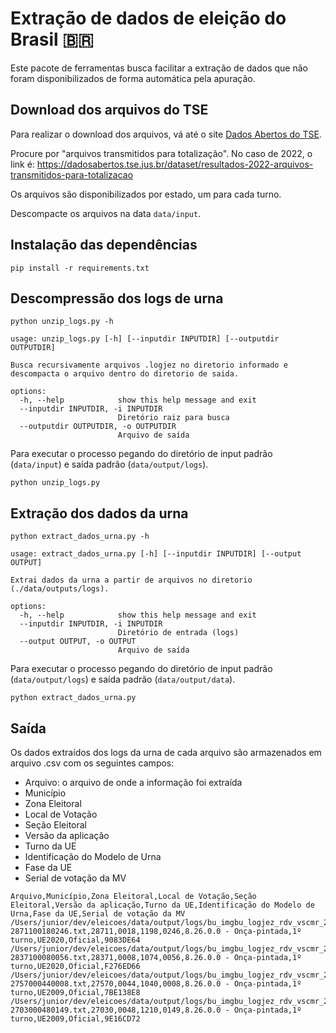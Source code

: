 # Extração de dados de eleição do Brasil 🇧🇷

Este pacote de ferramentas busca facilitar a extração de dados que não foram disponibilizados de forma automática pela apuração.

## Download dos arquivos do TSE

Para realizar o download dos arquivos, vá até o site [Dados Abertos do TSE](https://dadosabertos.tse.jus.br/dataset/).

Procure por "arquivos transmitidos para totalização". No caso de 2022, o link é: https://dadosabertos.tse.jus.br/dataset/resultados-2022-arquivos-transmitidos-para-totalizacao

Os arquivos são disponibilizados por estado, um para cada turno.

Descompacte os arquivos na data `data/input`.

## Instalação das dependências

`pip install -r requirements.txt`

## Descompressão dos logs de urna

`python unzip_logs.py -h`

```
usage: unzip_logs.py [-h] [--inputdir INPUTDIR] [--outputdir OUTPUTDIR]

Busca recursivamente arquivos .logjez no diretorio informado e descompacta o arquivo dentro do diretorio de saida.

options:
  -h, --help            show this help message and exit
  --inputdir INPUTDIR, -i INPUTDIR
                        Diretório raiz para busca
  --outputdir OUTPUTDIR, -o OUTPUTDIR
                        Arquivo de saída
```

Para executar o processo pegando do diretório de input padrão (`data/input`) e saída padrão (`data/output/logs`).

`python unzip_logs.py`

## Extração dos dados da urna

`python extract_dados_urna.py -h`

```
usage: extract_dados_urna.py [-h] [--inputdir INPUTDIR] [--output OUTPUT]

Extrai dados da urna a partir de arquivos no diretorio (./data/outputs/logs).

options:
  -h, --help            show this help message and exit
  --inputdir INPUTDIR, -i INPUTDIR
                        Diretório de entrada (logs)
  --output OUTPUT, -o OUTPUT
                        Arquivo de saída
```

Para executar o processo pegando do diretório de input padrão (`data/output/logs`) e saída padrão (`data/output/data`).

`python extract_dados_urna.py`

## Saída

Os dados extraídos dos logs da urna de cada arquivo são armazenados em arquivo .csv com os seguintes campos:

- Arquivo: o arquivo de onde a informação foi extraída
- Município
- Zona Eleitoral
- Local de Votação
- Seção Eleitoral
- Versão da aplicação
- Turno da UE
- Identificação do Modelo de Urna
- Fase da UE
- Serial de votação da MV

```
Arquivo,Município,Zona Eleitoral,Local de Votação,Seção Eleitoral,Versão da aplicação,Turno da UE,Identificação do Modelo de Urna,Fase da UE,Serial de votação da MV
/Users/junior/dev/eleicoes/data/output/logs/bu_imgbu_logjez_rdv_vscmr_2022_1t_AL__o00406-2871100180246.txt,28711,0018,1198,0246,8.26.0.0 - Onça-pintada,1º turno,UE2020,Oficial,9083DE64
/Users/junior/dev/eleicoes/data/output/logs/bu_imgbu_logjez_rdv_vscmr_2022_1t_AL__o00406-2837100080056.txt,28371,0008,1074,0056,8.26.0.0 - Onça-pintada,1º turno,UE2020,Oficial,F276ED66
/Users/junior/dev/eleicoes/data/output/logs/bu_imgbu_logjez_rdv_vscmr_2022_1t_AL__o00406-2757000440008.txt,27570,0044,1040,0008,8.26.0.0 - Onça-pintada,1º turno,UE2009,Oficial,7BE138E8
/Users/junior/dev/eleicoes/data/output/logs/bu_imgbu_logjez_rdv_vscmr_2022_1t_AL__o00406-2703000480149.txt,27030,0048,1210,0149,8.26.0.0 - Onça-pintada,1º turno,UE2009,Oficial,9E16CD72
```
